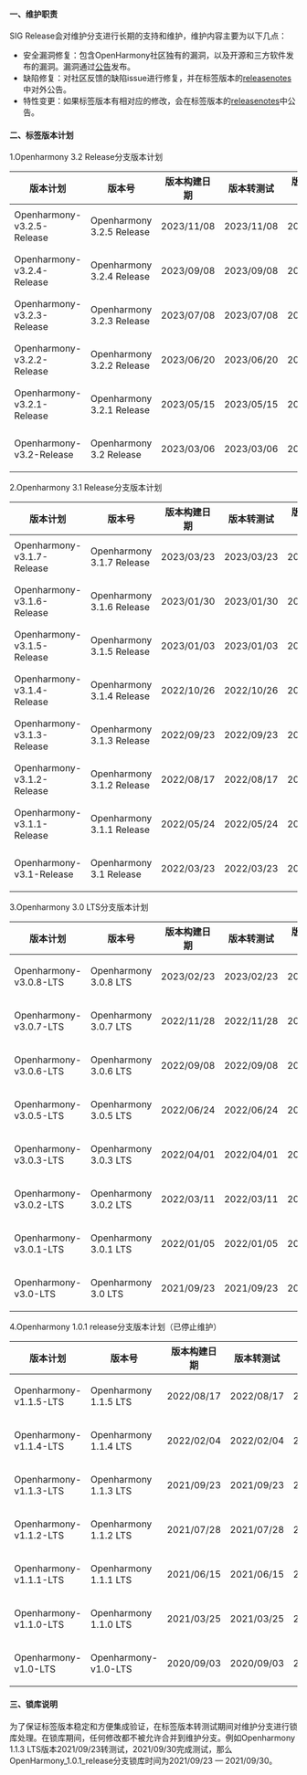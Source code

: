 #### 一、维护职责

SIG Release会对维护分支进行长期的支持和维护，维护内容主要为以下几点：

- 安全漏洞修复：包含OpenHarmony社区独有的漏洞，以及开源和三方软件发布的漏洞。漏洞通过[公告](https://gitee.com/openharmony/security/blob/master/zh/security-disclosure/README.md)发布。
- 缺陷修复：对社区反馈的缺陷issue进行修复，并在标签版本的[releasenotes](https://gitee.com/openharmony/docs/tree/master/zh-cn/release-notes)中对外公告。
- 特性变更：如果标签版本有相对应的修改，会在标签版本的[releasenotes](https://gitee.com/openharmony/docs/tree/master/zh-cn/release-notes)中公告。

#### 二、标签版本计划

1.Openharmony 3.2 Release分支版本计划

| 版本计划                   | 版本号                    | 版本构建日期 | 版本转测试 | 版本测试完成 | 状态   |
| -------------------------- | ------------------------- | ------------ | ---------- | ------------ | ------ |
| Openharmony-v3.2.5-Release | Openharmony 3.2.5 Release | 2023/11/08   | 2023/11/08 | 2023/11/15   | 已规划 |
| Openharmony-v3.2.4-Release | Openharmony 3.2.4 Release | 2023/09/08   | 2023/09/08 | 2023/09/15   | 已规划 |
| Openharmony-v3.2.3-Release | Openharmony 3.2.3 Release | 2023/07/08   | 2023/07/08 | 2023/07/15   | 已规划 |
| Openharmony-v3.2.2-Release | Openharmony 3.2.2 Release | 2023/06/20   | 2023/06/20 | 2023/06/27   | 已发布 |
| Openharmony-v3.2.1-Release | Openharmony 3.2.1 Release | 2023/05/15   | 2023/05/15 | 2023/05/22   | 已发布 |
| Openharmony-v3.2-Release   | Openharmony 3.2 Release   | 2023/03/06   | 2023/03/06 | 2023/03/13   | 已发布 |

2.Openharmony 3.1 Release分支版本计划

| 版本计划                   | 版本号                    | 版本构建日期 | 版本转测试 | 版本测试完成 | 状态   |
| -------------------------- | ------------------------- | ------------ | ---------- | ------------ | ------ |
| Openharmony-v3.1.7-Release | Openharmony 3.1.7 Release | 2023/03/23   | 2023/03/23 | 2023/03/30   | 已发布 |
| Openharmony-v3.1.6-Release | Openharmony 3.1.6 Release | 2023/01/30   | 2023/01/30 | 2023/02/06   | 已发布 |
| Openharmony-v3.1.5-Release | Openharmony 3.1.5 Release | 2023/01/03   | 2023/01/03 | 2023/01/10   | 已发布 |
| Openharmony-v3.1.4-Release | Openharmony 3.1.4 Release | 2022/10/26   | 2022/10/26 | 2022/11/02   | 已发布 |
| Openharmony-v3.1.3-Release | Openharmony 3.1.3 Release | 2022/09/23   | 2022/09/23 | 2022/09/30   | 已发布 |
| Openharmony-v3.1.2-Release | Openharmony 3.1.2 Release | 2022/08/17   | 2022/08/17 | 2022/08/24   | 已发布 |
| Openharmony-v3.1.1-Release | Openharmony 3.1.1 Release | 2022/05/24   | 2022/05/24 | 2022/05/31   | 已发布 |
| Openharmony-v3.1-Release   | Openharmony 3.1 Release   | 2022/03/23   | 2022/03/23 | 2022/03/30   | 已发布 |

3.Openharmony 3.0 LTS分支版本计划

| 版本计划               | 版本号                | 版本构建日期 | 版本转测试 | 版本测试完成 | 状态   |
| ---------------------- | --------------------- | ------------ | ---------- | ------------ | ------ |
| Openharmony-v3.0.8-LTS | Openharmony 3.0.8 LTS | 2023/02/23   | 2023/02/23 | 2023/03/03   | 已发布 |
| Openharmony-v3.0.7-LTS | Openharmony 3.0.7 LTS | 2022/11/28   | 2022/11/28 | 2022/12/05   | 已发布 |
| Openharmony-v3.0.6-LTS | Openharmony 3.0.6 LTS | 2022/09/08   | 2022/09/08 | 2022/09/15   | 已发布 |
| Openharmony-v3.0.5-LTS | Openharmony 3.0.5 LTS | 2022/06/24   | 2022/06/24 | 2022/07/01   | 已发布 |
| Openharmony-v3.0.3-LTS | Openharmony 3.0.3 LTS | 2022/04/01   | 2022/04/01 | 2022/04/08   | 已发布 |
| Openharmony-v3.0.2-LTS | Openharmony 3.0.2 LTS | 2022/03/11   | 2022/03/11 | 2022/03/18   | 已发布 |
| Openharmony-v3.0.1-LTS | Openharmony 3.0.1 LTS | 2022/01/05   | 2022/01/05 | 2022/01/12   | 已发布 |
| Openharmony-v3.0-LTS   | Openharmony 3.0 LTS   | 2021/09/23   | 2021/09/23 | 2021/09/30   | 已发布 |

4.Openharmony 1.0.1 release分支版本计划（已停止维护）

| 版本计划               | 版本号                | 版本构建日期 | 版本转测试 | 版本测试完成 | 状态   |
| ---------------------- | --------------------- | ------------ | ---------- | ------------ | ------ |
| Openharmony-v1.1.5-LTS | Openharmony 1.1.5 LTS | 2022/08/17   | 2022/08/17 | 2022/08/24   | 已发布 |
| Openharmony-v1.1.4-LTS | Openharmony 1.1.4 LTS | 2022/02/04   | 2022/02/04 | 2022/02/11   | 已发布 |
| Openharmony-v1.1.3-LTS | Openharmony 1.1.3 LTS | 2021/09/23   | 2021/09/23 | 2021/09/30   | 已发布 |
| Openharmony-v1.1.2-LTS | Openharmony 1.1.2 LTS | 2021/07/28   | 2021/07/28 | 2021/08/04   | 已发布 |
| Openharmony-v1.1.1-LTS | Openharmony 1.1.1 LTS | 2021/06/15   | 2021/06/15 | 2021/06/22   | 已发布 |
| Openharmony-v1.1.0-LTS | Openharmony 1.1.0 LTS | 2021/03/25   | 2021/03/25 | 2021/04/01   | 已发布 |
| Openharmony-v1.0-LTS   | Openharmony-v1.0-LTS  | 2020/09/03   | 2020/09/03 | 2020/09/10   | 已发布 |



#### 三、锁库说明

为了保证标签版本稳定和方便集成验证，在标签版本转测试期间对维护分支进行锁库处理。在锁库期间，任何修改都不被允许合并到维护分支。例如Openharmony 1.1.3 LTS版本2021/09/23转测试，2021/09/30完成测试，那么OpenHarmony_1.0.1_release分支锁库时间为2021/09/23 — 2021/09/30。
